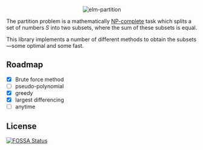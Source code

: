 <center><img src="logo/logo.png" alt="elm-partition"></center>

The partition problem is a mathematically [NP-complete](https://en.wikipedia.org/wiki/NP-completeness) task which splits a set of numbers _S_ into two subsets, where the sum of these subsets is equal.

This library implements a number of different methods to obtain the subsets&mdash;some optimal and some fast.

## Roadmap

- [x] Brute force method
- [ ] pseudo-polynomial
- [x] greedy
- [x] largest differencing
- [ ] anytime

## License


[![FOSSA Status](https://app.fossa.io/api/projects/git%2Bgithub.com%2FLibbum%2Felm-partition.svg?type=large)](https://app.fossa.io/projects/git%2Bgithub.com%2FLibbum%2Felm-partition?ref=badge_large)
